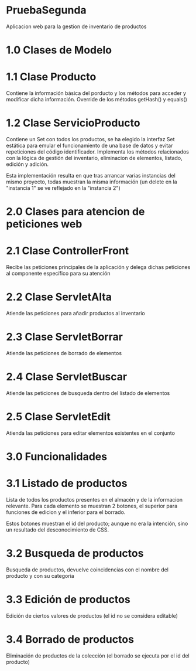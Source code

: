 # PruebaSegunda
Aplicacion web para la gestion de inventario de productos

# 1.0 Clases de Modelo
# 1.1 Clase Producto
Contiene la información básica del porducto y los métodos para acceder y modificar dicha información. Override de los métodos getHash() y equals()

# 1.2 Clase ServicioProducto
Contiene un Set con todos los productos, se ha elegido la interfaz Set estática para emular el funcionamiento de una base de datos y evitar repeticiones del código identificador.
Implementa los métodos relacionados con la lógica de gestión del inventario, eliminacion de elementos, listado, edición y adición.

Esta implementación resulta en que tras arrancar varias instancias del mismo proyecto, todas muestran la misma información (un delete en la "instancia 1" se ve reflejado en la "instancia 2")

# 2.0 Clases para atencion de peticiones web
# 2.1 Clase ControllerFront
Recibe las peticiones principales de la aplicación y delega dichas peticiones al componente específico para su atención

# 2.2 Clase ServletAlta
Atiende las peticiones para añadir productos al inventario

# 2.3 Clase ServletBorrar
Atiende las peticiones de borrado de elementos

# 2.4 Clase ServletBuscar
Atiende las peticiones de busqueda dentro del listado de elementos

# 2.5 Clase ServletEdit
Atienda las peticiones para editar elementos existentes en el conjunto

# 3.0 Funcionalidades
# 3.1 Listado de productos
Lista de todos los productos presentes en el almacén y de la informacion relevante. Para cada elemento se muestran 2 botones, el superior para funciones de edicion y el inferior para el borrado.

Estos botones muestran el id del producto; aunque no era la intención, sino un resultado del desconocimiento de CSS.

# 3.2 Busqueda de productos
Busqueda de productos, devuelve coincidencias con el nombre del producto y con su categoria

# 3.3 Edición de productos
Edición de ciertos valores de productos (el id no se considera editable)

# 3.4 Borrado de productos
Eliminación de productos de la colección (el borrado se ejecuta por el id del producto)
